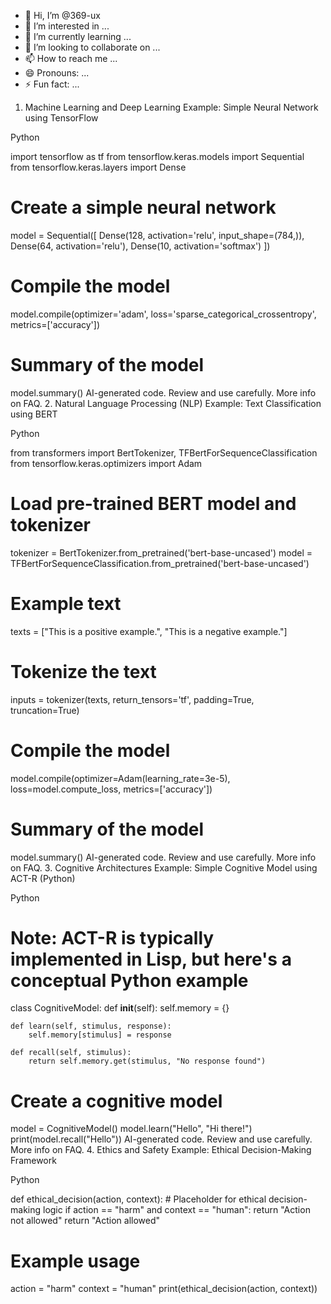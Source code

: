 - 👋 Hi, I’m @369-ux
- 👀 I’m interested in ...
- 🌱 I’m currently learning ...
- 💞️ I’m looking to collaborate on ...
- 📫 How to reach me ...
- 😄 Pronouns: ...
- ⚡ Fun fact: ...

<!---
369-ux/369-ux is a ✨ special ✨ repository because its `README.md` (this file) appears on your GitHub profile.
You can click the Preview link to take a look at your changes.
--->
1. Machine Learning and Deep Learning
Example: Simple Neural Network using TensorFlow

Python

import tensorflow as tf
from tensorflow.keras.models import Sequential
from tensorflow.keras.layers import Dense

# Create a simple neural network
model = Sequential([
    Dense(128, activation='relu', input_shape=(784,)),
    Dense(64, activation='relu'),
    Dense(10, activation='softmax')
])

# Compile the model
model.compile(optimizer='adam', loss='sparse_categorical_crossentropy', metrics=['accuracy'])

# Summary of the model
model.summary()
AI-generated code. Review and use carefully. More info on FAQ.
2. Natural Language Processing (NLP)
Example: Text Classification using BERT

Python

from transformers import BertTokenizer, TFBertForSequenceClassification
from tensorflow.keras.optimizers import Adam

# Load pre-trained BERT model and tokenizer
tokenizer = BertTokenizer.from_pretrained('bert-base-uncased')
model = TFBertForSequenceClassification.from_pretrained('bert-base-uncased')

# Example text
texts = ["This is a positive example.", "This is a negative example."]

# Tokenize the text
inputs = tokenizer(texts, return_tensors='tf', padding=True, truncation=True)

# Compile the model
model.compile(optimizer=Adam(learning_rate=3e-5), loss=model.compute_loss, metrics=['accuracy'])

# Summary of the model
model.summary()
AI-generated code. Review and use carefully. More info on FAQ.
3. Cognitive Architectures
Example: Simple Cognitive Model using ACT-R (Python)

Python

# Note: ACT-R is typically implemented in Lisp, but here's a conceptual Python example

class CognitiveModel:
    def __init__(self):
        self.memory = {}

    def learn(self, stimulus, response):
        self.memory[stimulus] = response

    def recall(self, stimulus):
        return self.memory.get(stimulus, "No response found")

# Create a cognitive model
model = CognitiveModel()
model.learn("Hello", "Hi there!")
print(model.recall("Hello"))
AI-generated code. Review and use carefully. More info on FAQ.
4. Ethics and Safety
Example: Ethical Decision-Making Framework

Python

def ethical_decision(action, context):
    # Placeholder for ethical decision-making logic
    if action == "harm" and context == "human":
        return "Action not allowed"
    return "Action allowed"

# Example usage
action = "harm"
context = "human"
print(ethical_decision(action, context))
